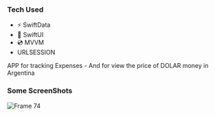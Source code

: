 ### Tech Used
* ⚡  SwiftData
* 🎨 SwiftUI
* 💿  MVVM
* URLSESSION

APP for tracking Expenses - And for view the price of DOLAR money in Argentina
### Some ScreenShots
![Frame 74](https://github.com/Gastonfoncea/Mangos/assets/57188392/719a5f05-f830-4a88-b34f-5c1b7a5abad7)
